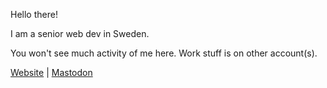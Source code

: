 Hello there!

I am a senior web dev in Sweden.

You won't see much activity of me here. Work stuff is on other account(s).

[Website](https://staf.io) | <a rel="me" href="https://mastodon.staf.dev/@linus">Mastodon</a>
